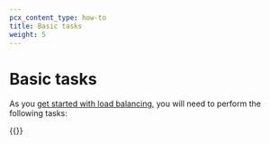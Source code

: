 ```yaml
---
pcx_content_type: how-to
title: Basic tasks
weight: 5
---
```


# Basic tasks

As you [get started with load balancing](/learning-paths/load-balancing/), you will need to perform the following tasks:

{{<directory-listing>}}

